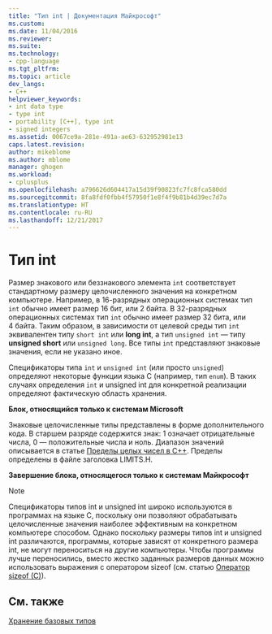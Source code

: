 ```yaml
---
title: "Тип int | Документация Майкрософт"
ms.custom: 
ms.date: 11/04/2016
ms.reviewer: 
ms.suite: 
ms.technology:
- cpp-language
ms.tgt_pltfrm: 
ms.topic: article
dev_langs:
- C++
helpviewer_keywords:
- int data type
- type int
- portability [C++], type int
- signed integers
ms.assetid: 0067ce9a-281e-491a-ae63-632952981e13
caps.latest.revision: 
author: mikeblome
ms.author: mblome
manager: ghogen
ms.workload:
- cplusplus
ms.openlocfilehash: a796626d604417a15d39f90823fc7fc8fca580dd
ms.sourcegitcommit: 8fa8fdf0fbb4f57950f1e8f4f9b81b4d39ec7d7a
ms.translationtype: HT
ms.contentlocale: ru-RU
ms.lasthandoff: 12/21/2017
---
```

# <a name="type-int"></a>Тип int
Размер знакового или беззнакового элемента `int` соответствует стандартному размеру целочисленного значения на конкретном компьютере. Например, в 16-разрядных операционных системах тип `int` обычно имеет размер 16 бит, или 2 байта. В 32-разрядных операционных системах тип `int` обычно имеет размер 32 бита, или 4 байта. Таким образом, в зависимости от целевой среды тип `int` эквивалентен типу `short int` или **long int**, а тип `unsigned int` — типу **unsigned short** или `unsigned long`. Все типы `int` представляют знаковые значения, если не указано иное.  
  
 Спецификаторы типа `int` и `unsigned int` (или просто `unsigned`) определяют некоторые функции языка C (например, тип `enum`). В таких случаях определения `int` и unsigned int для конкретной реализации определяют фактическую область хранения.  
  
 **Блок, относящийся только к системам Microsoft**  
  
 Знаковые целочисленные типы представлены в форме дополнительного кода. В старшем разряде содержится знак: 1 означает отрицательные числа, 0 — положительные числа и ноль. Диапазон значений описывается в статье [Пределы целых чисел в C++](../c-language/cpp-integer-limits.md). Пределы определены в файле заголовка LIMITS.H.  
  
 **Завершение блока, относящегося только к системам Майкрософт**  
  
> [!NOTE]
>  Спецификаторы типов int и unsigned int широко используются в программах на языке C, поскольку они позволяют обрабатывать целочисленные значения наиболее эффективным на конкретном компьютере способом. Однако поскольку размеры типов int и unsigned int различаются, программы, которые зависят от конкретного размера int, не могут переноситься на другие компьютеры. Чтобы программы лучше переносились, вместо жестко заданных размеров данных можно использовать выражения с оператором sizeof (см. статью [Оператор sizeof (C)](../c-language/sizeof-operator-c.md)).  
  
## <a name="see-also"></a>См. также  
 [Хранение базовых типов](../c-language/storage-of-basic-types.md)